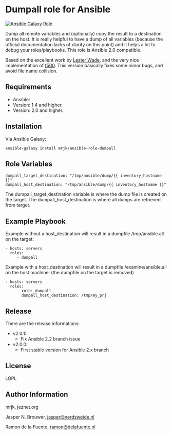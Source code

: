 Dumpall role for Ansible
========

[![Ansible Galaxy Role](https://img.shields.io/badge/Ansible%20Role-mrjk.dumpall-blue.svg?style=flat-square)](https://galaxy.ansible.com/detail#/role/6960)

Dump all remote variables and (optionally) copy the result to a destination on the host. It is really helpful to have a dump of all variables (because the official documentation lacks of clarity on this point) and it helps a lot to debug your roles/playbooks.  This role is Ansible 2.0 compatible.

Based on the excellent work by [Lester Wade](https://coderwall.com/p/13lh6w), and the very nice implementation of [f500](https://github.com/f500/ansible-dumpall). This version basically fixes some minor bugs, and avoid file name collision.

Requirements
------------

* Ansible:
 * Version: 1.4 and higher. 
 * Version: 2.0 and higher.

Installation
------------

Via Ansible Galaxy:

    ansible-galaxy install mrjk/ansible-role-dumpall


Role Variables
--------------

    dumpall_target_destination: "/tmp/ansible/dump/{{ inventory_hostname }}"
    dumpall_host_destination: "/tmp/ansible/dump/{{ inventory_hostname }}"

The dumpall_target_destination variable is where the dump file is created on the target. The dumpall_host_destination is where all dumps are retrieved from target.


Example Playbook
-------------------------

Example without a host_destination will result in a dumpfile /tmp/ansible.all on the target:

    - hosts: servers
      roles:
         - dumpall

Example with a host_destination will result in a dumpfile /examine/ansible.all on the host machine:
(the dumpfile on the target is removed)

    - hosts: servers
      roles:
         - role: dumpall
           dumpall_host_destination: /tmp/my_prj


Release
-------

There are the release informations:
* v2.0.1:
  * Fix Ansible 2.2 branch issue
* v2.0.0:
  * First stable version for Ansible 2.x branch


License
-------

LGPL

Author Information
------------------

mrjk, jeznet.org

Jasper N. Brouwer, jasper@nerdsweide.nl

Ramon de la Fuente, ramon@delafuente.nl


